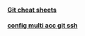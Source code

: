 
#### [Git cheat sheets](https://gist.github.com/anh0701/6005619668e290eddf5bdfef1682cbc5#file-git-cheatsheet-md)

#### [config multi acc git ssh](https://github.com/anh0701/learning/blob/main/git/multi-git-ssh.md)